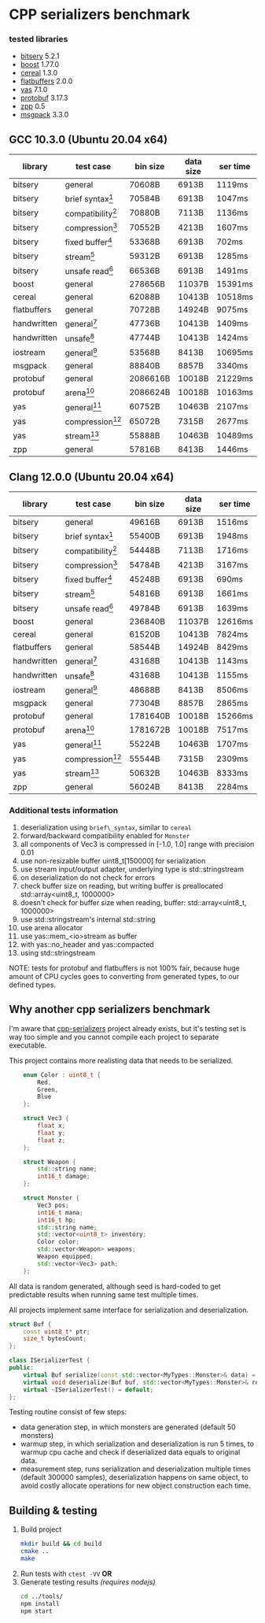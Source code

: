 # CPP serializers benchmark

### tested libraries
* [bitsery](https://github.com/fraillt/bitsery) 5.2.1
* [boost](https://www.boost.org/) 1.77.0
* [cereal](https://uscilab.github.io/cereal/) 1.3.0
* [flatbuffers](https://google.github.io/flatbuffers/) 2.0.0
* [yas](https://github.com/niXman/yas) 7.1.0
* [protobuf](https://developers.google.com/protocol-buffers/) 3.17.3
* [zpp](https://github.com/eyalz800/serializer) 0.5
* [msgpack](https://github.com/msgpack/msgpack-c) 3.3.0

## GCC 10.3.0 (Ubuntu 20.04 x64)

| library     | test case                                                  | bin size | data size | ser time | des time |
| ----------- | ---------------------------------------------------------- | -------- | --------- | -------- | -------- |
| bitsery     | general                                                    | 70608B   | 6913B     | 1119ms   | 1166ms   |
| bitsery     | brief syntax[<sup>1</sup>](#additional-tests-information)  | 70584B   | 6913B     | 1047ms   | 1067ms   |
| bitsery     | compatibility[<sup>2</sup>](#additional-tests-information) | 70880B   | 7113B     | 1136ms   | 1039ms   |
| bitsery     | compression[<sup>3</sup>](#additional-tests-information)   | 70552B   | 4213B     | 1607ms   | 1492ms   |
| bitsery     | fixed buffer[<sup>4</sup>](#additional-tests-information)  | 53368B   | 6913B     | 702ms    | 1166ms   |
| bitsery     | stream[<sup>5</sup>](#additional-tests-information)        | 59312B   | 6913B     | 1285ms   | 5777ms   |
| bitsery     | unsafe read[<sup>6</sup>](#additional-tests-information)   | 66536B   | 6913B     | 1491ms   | 1175ms   |
| boost       | general                                                    | 278656B  | 11037B    | 15391ms  | 12912ms  |
| cereal      | general                                                    | 62088B   | 10413B    | 10518ms  | 10245ms  |
| flatbuffers | general                                                    | 70728B   | 14924B    | 9075ms   | 3701ms   |
| handwritten | general[<sup>7</sup>](#additional-tests-information)       | 47736B   | 10413B    | 1409ms   | 1509ms   |
| handwritten | unsafe[<sup>8</sup>](#additional-tests-information)        | 47744B   | 10413B    | 1424ms   | 1165ms   |
| iostream    | general[<sup>9</sup>](#additional-tests-information)       | 53568B   | 8413B     | 10695ms  | 13751ms  |
| msgpack     | general                                                    | 88840B   | 8857B     | 3340ms   | 13842ms  |
| protobuf    | general                                                    | 2086616B | 10018B    | 21229ms  | 22077ms  |
| protobuf    | arena[<sup>10</sup>](#additional-tests-information)        | 2086624B | 10018B    | 10163ms  | 12062ms  |
| yas         | general[<sup>11</sup>](#additional-tests-information)      | 60752B   | 10463B    | 2107ms   | 1554ms   |
| yas         | compression[<sup>12</sup>](#additional-tests-information)  | 65072B   | 7315B     | 2677ms   | 2392ms   |
| yas         | stream[<sup>13</sup>](#additional-tests-information)       | 55888B   | 10463B    | 10489ms  | 11289ms  |
| zpp         | general                                                    | 57816B   | 8413B     | 1446ms   | 1588ms   |

## Clang 12.0.0 (Ubuntu 20.04 x64)


| library     | test case                                                  | bin size | data size | ser time | des time |
| ----------- | ---------------------------------------------------------- | -------- | --------- | -------- | -------- |
| bitsery     | general                                                    | 49616B   | 6913B     | 1516ms   | 1450ms   |
| bitsery     | brief syntax[<sup>1</sup>](#additional-tests-information)  | 55400B   | 6913B     | 1948ms   | 1546ms   |
| bitsery     | compatibility[<sup>2</sup>](#additional-tests-information) | 54448B   | 7113B     | 1716ms   | 1580ms   |
| bitsery     | compression[<sup>3</sup>](#additional-tests-information)   | 54784B   | 4213B     | 3167ms   | 3222ms   |
| bitsery     | fixed buffer[<sup>4</sup>](#additional-tests-information)  | 45248B   | 6913B     | 690ms    | 1518ms   |
| bitsery     | stream[<sup>5</sup>](#additional-tests-information)        | 54816B   | 6913B     | 1661ms   | 4684ms   |
| bitsery     | unsafe read[<sup>6</sup>](#additional-tests-information)   | 49784B   | 6913B     | 1639ms   | 957ms    |
| boost       | general                                                    | 236840B  | 11037B    | 12616ms  | 10876ms  |
| cereal      | general                                                    | 61520B   | 10413B    | 7824ms   | 6907ms   |
| flatbuffers | general                                                    | 58544B   | 14924B    | 8429ms   | 2955ms   |
| handwritten | general[<sup>7</sup>](#additional-tests-information)       | 43168B   | 10413B    | 1143ms   | 1004ms   |
| handwritten | unsafe[<sup>8</sup>](#additional-tests-information)        | 43168B   | 10413B    | 1155ms   | 911ms    |
| iostream    | general[<sup>9</sup>](#additional-tests-information)       | 48688B   | 8413B     | 8506ms   | 10731ms  |
| msgpack     | general                                                    | 77304B   | 8857B     | 2865ms   | 12362ms  |
| protobuf    | general                                                    | 1781640B | 10018B    | 15266ms  | 17188ms  |
| protobuf    | arena[<sup>10</sup>](#additional-tests-information)        | 1781672B | 10018B    | 7517ms   | 9792ms   |
| yas         | general[<sup>11</sup>](#additional-tests-information)      | 55224B   | 10463B    | 1707ms   | 1433ms   |
| yas         | compression[<sup>12</sup>](#additional-tests-information)  | 55544B   | 7315B     | 2309ms   | 2453ms   |
| yas         | stream[<sup>13</sup>](#additional-tests-information)       | 50632B   | 10463B    | 8333ms   | 9225ms   |
| zpp         | general                                                    | 56024B   | 8413B     | 2284ms   | 1395ms   |

### Additional tests information

1. deserialization using `brief\_syntax`, similar to `cereal`
2. forward\/backward compatibility enabled for `Monster`
3. all components of Vec3 is compressed in \[-1.0, 1.0\] range with precision 0.01
4. use non-resizable buffer uint8\_t\[150000\] for serialization
5. use stream input\/output adapter, underlying type is std::stringstream
6. on deserialization do not check for errors
7. check buffer size on reading, but writing buffer is preallocated std::array&lt;uint8\_t, 1000000&gt;
8. doesn't check for buffer size when reading, buffer: std::array&lt;uint8\_t, 1000000&gt;
9. use std::stringstream's internal std::string
10. use arena allocator
11. use yas::mem\_&lt;io&gt;stream as buffer
12. with yas::no\_header and yas::compacted
13. using std::stringstream

NOTE: tests for protobuf and flatbuffers is not 100% fair, because huge amount of CPU cycles goes to converting from generated types, to our defined types.

## Why another cpp serializers benchmark

I'm aware that [cpp-serializers](https://github.com/thekvs/cpp-serializers) project already exists, but it's testing set is way too simple and you cannot compile each project to separate executable.

This project contains more realisting data that needs to be serialized.
```cpp
    enum Color : uint8_t {
        Red,
        Green,
        Blue
    };

    struct Vec3 {
        float x;
        float y;
        float z;
    };

    struct Weapon {
        std::string name;
        int16_t damage;
    };

    struct Monster {
        Vec3 pos;
        int16_t mana;
        int16_t hp;
        std::string name;
        std::vector<uint8_t> inventory;
        Color color;
        std::vector<Weapon> weapons;
        Weapon equipped;
        std::vector<Vec3> path;
    };
```

All data is random generated, although seed is hard-coded to get predictable results when running same test multiple times.

All projects implement same interface for serialization and deserialization.
```cpp
struct Buf {
    const uint8_t* ptr;
    size_t bytesCount;
};

class ISerializerTest {
public:
    virtual Buf serialize(const std::vector<MyTypes::Monster>& data) = 0;
    virtual void deserialize(Buf buf, std::vector<MyTypes::Monster>& res) = 0;
    virtual ~ISerializerTest() = default;
};
```

Testing routine consist of few steps:
* data generation step, in which monsters are generated (default 50 monsters)
* warmup step, in which serialization and deserialization is run 5 times, to warmup cpu cache and check if deserialized data equals to original data.
* measurement step, runs serialization and deserialization multiple times (default 300000 samples),
  deserialization happens on same object, to avoid costly allocate operations for new object construction each time.

## Building & testing

1. Build project
    ```bash
    mkdir build && cd build
    cmake ..
    make
    ```
2. Run tests with `ctest -VV` **OR**
3. Generate testing results *(requires nodejs)*
    ```bash
    cd ../tools/
    npm install
    npm start
    ```
